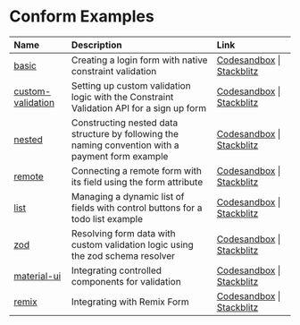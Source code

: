 # Conform Examples

<!-- prettier-ignore-start -->
| Name | Description | Link |
| :--- | :---------- | :----|
| [basic](basic) | Creating a login form with native constraint validation | [Codesandbox](https://codesandbox.io/s/github/edmundhung/conform/tree/main/examples/basic) \| [Stackblitz](https://stackblitz.com/github/edmundhung/conform/tree/main/examples/basic) |
| [custom-validation](custom-validaition) | Setting up custom validation logic with the Constraint Validation API for a sign up form | [Codesandbox](https://codesandbox.io/s/github/edmundhung/conform/tree/main/examples/custom-validaition) \| [Stackblitz](https://stackblitz.com/github/edmundhung/conform/tree/main/examples/custom-validaition) |
| [nested](nested) | Constructing nested data structure by following the naming convention with a payment form example | [Codesandbox](https://codesandbox.io/s/github/edmundhung/conform/tree/main/examples/nested) \| [Stackblitz](https://stackblitz.com/github/edmundhung/conform/tree/main/examples/nested) |
| [remote](remote) | Connecting a remote form with its field using the form attribute | [Codesandbox](https://codesandbox.io/s/github/edmundhung/conform/tree/main/examples/remote) \| [Stackblitz](https://stackblitz.com/github/edmundhung/conform/tree/main/examples/remote) |
| [list](list) | Managing a dynamic list of fields with control buttons for a todo list example | [Codesandbox](https://codesandbox.io/s/github/edmundhung/conform/tree/main/examples/list) \| [Stackblitz](https://stackblitz.com/github/edmundhung/conform/tree/main/examples/list) |
| [zod](zod) | Resolving form data with custom validation logic using the zod schema resolver | [Codesandbox](https://codesandbox.io/s/github/edmundhung/conform/tree/main/examples/zod) \| [Stackblitz](https://stackblitz.com/github/edmundhung/conform/tree/main/examples/zod) |
| [material-ui](material-ui) | Integrating controlled components for validation | [Codesandbox](https://codesandbox.io/s/github/edmundhung/conform/tree/main/examples/material-ui) \| [Stackblitz](https://stackblitz.com/github/edmundhung/conform/tree/main/examples/material-ui) |
| [remix](remix) | Integrating with Remix Form | [Codesandbox](https://codesandbox.io/s/github/edmundhung/conform/tree/main/examples/remix) \| [Stackblitz](https://stackblitz.com/github/edmundhung/conform/tree/main/examples/remix) |
<!-- prettier-ignore-end -->
